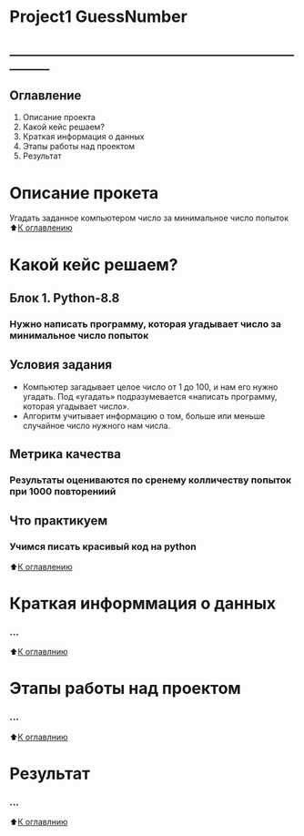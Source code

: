 # Project1 GuessNumber

## _________________________________________________________
## Оглавление
1. Описание проекта
2. Какой кейс решаем?
3. Краткая информация о данных
4. Этапы работы над проектом
5. Результат

# Описание прокета
Угадать заданное компьютером число за минимальное число попыток
:arrow_up:[К оглавлению]()

# Какой кейс решаем?
## Блок 1. Python-8.8
### Нужно написать программу, которая угадывает число за минимальное число попыток

## Условия задания 
* Компьютер загадывает целое число от 1 до 100, и нам его нужно угадать. Под «угадать» подразумевается «написать программу, которая угадывает число».
* Алгоритм учитывает информацию о том, больше или меньше случайное число нужного нам числа.

## Метрика качества
### Результаты оцениваются по сренему колличеству попыток при 1000 повторениий

## Что практикуем 
### Учимся писать красивый код на python
:arrow_up:[К оглавлению]()

# Краткая информмация о данных
### ...
:arrow_up:[К оглавлнию]()
# Этапы работы над проектом
### ...
:arrow_up:[К оглавлнию]()
# Результат
### ...
:arrow_up:[К оглавлнию]()